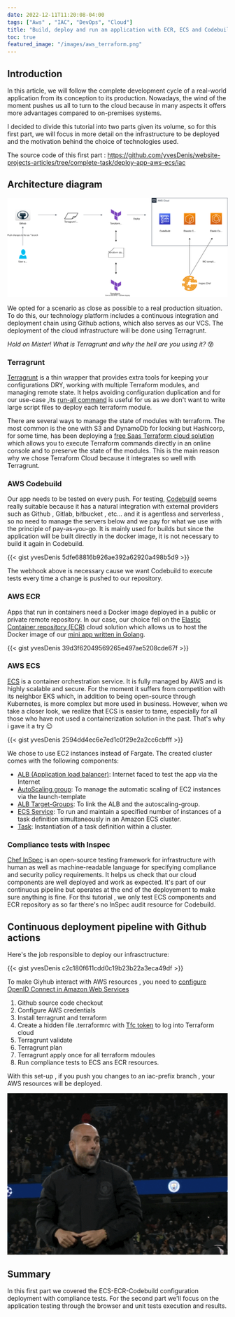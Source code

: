 ```yaml
---
date: 2022-12-11T11:20:08-04:00
tags: ["Aws" , "IAC", "DevOps", "Cloud"]
title: "Build, deploy and run an application with ECR, ECS and Codebuild (Part 1)"
toc: true
featured_image: "/images/aws_terraform.png"
---
```


## Introduction

In this article, we will follow the complete development cycle of a real-world application from its conception to its production.
Nowadays, the wind of the moment pushes us all to turn to the cloud because in many aspects it offers more advantages compared to on-premises systems. 

I decided to divide this tutorial into two parts given its volume, so for this first part, we will focus in more detail on the infrastructure to be deployed and the motivation behind the choice of technologies used. 

The source code of this first part : https://github.com/yvesDenis/website-projects-articles/tree/complete-task/deploy-app-aws-ecs/iac

## Architecture diagram

![build and deploy IAC for ecs,codebuild and ecr](/images/ecs-ecr/codebuild-ecr-ecs-project.svg)

We opted for a scenario as close as possible to a real production situation. To do this, our technology platform includes a continuous integration and deployment chain using Github actions, which also serves as our VCS.
The deployment of the cloud infrastructure will be done using Terragrunt.

*Hold on Mister! What is Terragrunt and why the hell are you using it?* 😰

### Terragrunt

[Terragrunt](https://terragrunt.gruntwork.io/) is a thin wrapper that provides extra tools for keeping your configurations DRY, working with multiple Terraform modules, and managing remote state. It helps avoiding 
configuration duplication and for our use-case ,its [run-all command](https://terragrunt.gruntwork.io/docs/features/execute-terraform-commands-on-multiple-modules-at-once/) is useful for us as we don't want to write large script files to deploy each terraform module.

There are several ways to manage the state of modules with terraform. The most common is the one with S3 and DynamoDb for locking but Hashicorp, for some time, has been deploying a [free Saas Terraform cloud solution](https://app.terraform.io/) which allows you to execute Terraform commands directly in an online console and to preserve the state of the modules. This is the main reason why we chose Terraform Cloud because it integrates so well with Terragrunt.

### AWS Codebuild

Our app needs to be tested on every push. For testing, [Codebuild](https://aws.amazon.com/codebuild/) seems really suitable because it has a natural integration with external providers such as Github , Gitlab, bitbucket , etc... and it is agentless and serverless , so no need to manage the servers below and we pay for what we use with the principle of pay-as-you-go. It is mainly used for builds but since the application will be built directly in the docker image, it is not necessary to build it again in Codebuild.

{{< gist yvesDenis 5dfe68816b926ae392a62920a498b5d9 >}}

The webhook above is necessary cause we want Codebuild to execute tests every time a change is pushed to our repository.

### AWS ECR

Apps that run in containers need a Docker image deployed in a public or private remote repository. In our case, our choice fell on the [Elastic Container repository (ECR)](https://aws.amazon.com/it/ecr/) cloud solution which allows us to host the Docker image of our [mini app written in Golang](https://github.com/yvesDenis/website-projects-articles/tree/complete-task/deploy-app-aws-ecs/base-app).

{{< gist yvesDenis 39d3f62049569265e497ae5208cde67f >}}

### AWS ECS

[ECS](https://aws.amazon.com/it/ecs/) is a container orchestration service. It is fully managed by AWS and is highly scalable and secure. For the moment it suffers from competition with its neighbor EKS which, in addition to being open-source through Kubernetes, is more complex but more used in business. However, when we take a closer look, we realize that ECS is easier to tame, especially for all those who have not used a containerization solution in the past. That's why i gave it a try 😉

{{< gist yvesDenis 2594dd4ec6e7ed1c0f29e2a2cc6cbfff >}}

We chose to use EC2 instances instead of Fargate. The created cluster comes with the following components:

- [ALB (Application load balancer)](https://docs.aws.amazon.com/elasticloadbalancing/latest/application/introduction.html): Internet faced to test the app via the Internet
- [AutoScaling group](https://aws.amazon.com/it/autoscaling/): To manage the automatic scaling of EC2 instances via the launch-template
- [ALB Target-Groups](https://docs.aws.amazon.com/elasticloadbalancing/latest/application/load-balancer-target-groups.html): To link the ALB and the autoscaling-group.
- [ECS Service](https://docs.aws.amazon.com/AmazonECS/latest/developerguide/ecs_services.html): To run and maintain a specified number of instances of a task definition simultaneously in an Amazon ECS cluster.
- [Task](https://docs.aws.amazon.com/AmazonECS/latest/developerguide/task_definitions.html): Instantiation of a task definition within a cluster.

### Compliance tests with Inspec

[Chef InSpec](https://www.chef.io/blog/making-use-of-inspec-aws-cloud-resource) is an open-source testing framework for infrastructure with human as well as machine-readable language for specifying compliance and security policy requirements. It helps us check that our cloud components are well deployed and work as expected. It's part of our continuous pipeline but operates at the end of the deployement to make sure anything is fine.
For thsi tutorial , we only test ECS components and ECR repository as so far there's no InSpec audit resource for Codebuild.

## Continuous deployment pipeline with Github actions

Here's the job responsible to deploy our infrasctructure:

{{< gist yvesDenis c2c180f611cdd0c19b23b22a3eca49df >}}

To make Giyhub interact with AWS resources , you need to [configure OpenID Connect in Amazon Web Services](https://docs.github.com/en/actions/deployment/security-hardening-your-deployments/configuring-openid-connect-in-amazon-web-services) 

1. Github source code checkout
2. Configure AWS credentials
3. Install terragrunt and terraform
4. Create a hidden file .terraformrc with [Tfc token](https://developer.hashicorp.com/terraform/cloud-docs/users-teams-organizations/api-tokens) to log into Terraform cloud
5. Terragrunt validate
6. Terragrunt plan
5. Terragrunt apply once for all terraform mdoules
7. Run compliance tests to ECS ans ECR resources.

With this set-up , if you push you changes to an iac-prefix branch , your AWS resources will be deployed.

![Goal celebration](/images/goal_giphy.gif)

## Summary

In this first part we covered the ECS-ECR-Codebuild configuration deployment with compliance tests. For the second part we'll focus on the application testing through the browser and unit tests execution and results.